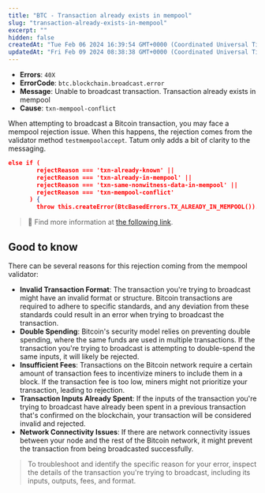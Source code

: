 ```yaml
---
title: "BTC - Transaction already exists in mempool"
slug: "transaction-already-exists-in-mempool"
excerpt: ""
hidden: false
createdAt: "Tue Feb 06 2024 16:39:54 GMT+0000 (Coordinated Universal Time)"
updatedAt: "Fri Feb 09 2024 08:38:38 GMT+0000 (Coordinated Universal Time)"
---
```

- **Errors**: `40X`
- **ErrorCode**: `btc.blockchain.broadcast.error`
- **Message**: Unable to broadcast transaction. Transaction already exists in mempool
- **Cause**: `txn-mempool-conflict`

When attempting to broadcast a Bitcoin transaction, you may face a mempool rejection issue. When this happens, the rejection comes from the validator method `testmempoolaccept`. Tatum only adds a bit of clarity to the messaging.

```json JSON
else if (
        rejectReason === 'txn-already-known' ||
        rejectReason === 'txn-already-in-mempool' ||
        rejectReason === 'txn-same-nonwitness-data-in-mempool' ||
        rejectReason === 'txn-mempool-conflict'
      ) {
        throw this.createError(BtcBasedErrors.TX_ALREADY_IN_MEMPOOL()).withCauseMessage(rejectReason)
```

> 📘 Find more information at [the following link](https://developer.bitcoin.org/reference/rpc/testmempoolaccept.html).

## Good to know

There can be several reasons for this rejection coming from the mempool validator:

- **Invalid Transaction Format**: The transaction you're trying to broadcast might have an invalid format or structure. Bitcoin transactions are required to adhere to specific standards, and any deviation from these standards could result in an error when trying to broadcast the transaction.
- **Double Spending**: Bitcoin's security model relies on preventing double spending, where the same funds are used in multiple transactions. If the transaction you're trying to broadcast is attempting to double-spend the same inputs, it will likely be rejected.
- **Insufficient Fees**: Transactions on the Bitcoin network require a certain amount of transaction fees to incentivize miners to include them in a block. If the transaction fee is too low, miners might not prioritize your transaction, leading to rejection.
- **Transaction Inputs Already Spent**: If the inputs of the transaction you're trying to broadcast have already been spent in a previous transaction that's confirmed on the blockchain, your transaction will be considered invalid and rejected.
- **Network Connectivity Issues**: If there are network connectivity issues between your node and the rest of the Bitcoin network, it might prevent the transaction from being broadcasted successfully.

> To troubleshoot and identify the specific reason for your error, inspect the details of the transaction you're trying to broadcast, including its inputs, outputs, fees, and format.

